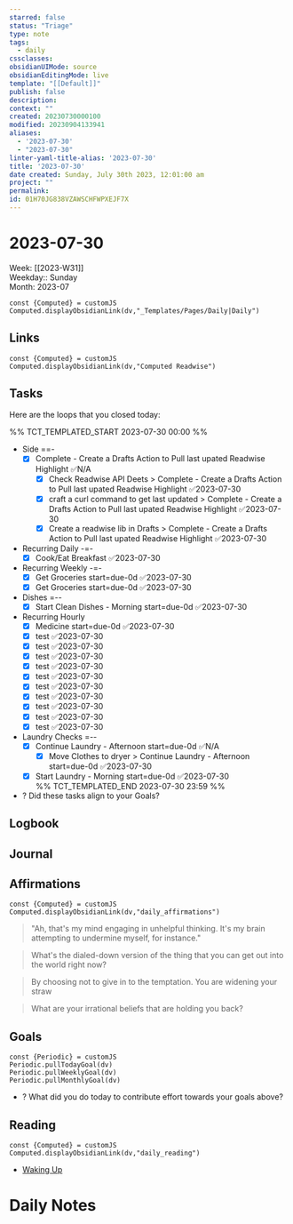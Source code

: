 ```yaml
---
starred: false
status: "Triage"
type: note
tags:
  - daily
cssclasses: 
obsidianUIMode: source
obsidianEditingMode: live
template: "[[Default]]"
publish: false
description: 
context: ""
created: 20230730000100
modified: 20230904133941
aliases:
  - '2023-07-30'
  - "2023-07-30"
linter-yaml-title-alias: '2023-07-30'
title: '2023-07-30'
date created: Sunday, July 30th 2023, 12:01:00 am
project: ""
permalink: 
id: 01H70JG838VZAWSCHFWPXEJF7X
---
```


# 2023-07-30

Week: [[2023-W31]]  
Weekday:: Sunday  
Month: 2023-07

```dataviewjs
const {Computed} = customJS
Computed.displayObsidianLink(dv,"_Templates/Pages/Daily|Daily")
```

## Links

```dataviewjs
const {Computed} = customJS
Computed.displayObsidianLink(dv,"Computed Readwise")
```

## Tasks

Here are the loops that you closed today:

%% TCT_TEMPLATED_START 2023-07-30 00:00 %%
* Side ==-
    - [x] Complete - Create a Drafts Action to Pull last upated Readwise Highlight ✅N/A
        - [x] Check Readwise API Deets > Complete - Create a Drafts Action to Pull last upated Readwise Highlight ✅2023-07-30
        - [x] craft a curl command to get last updated > Complete - Create a Drafts Action to Pull last upated Readwise Highlight ✅2023-07-30
        - [x] Create a readwise lib in Drafts > Complete - Create a Drafts Action to Pull last upated Readwise Highlight ✅2023-07-30
* Recurring Daily -=-
    - [x] Cook/Eat Breakfast ✅2023-07-30
* Recurring Weekly -=-
    - [x] Get Groceries start=due-0d ✅2023-07-30
    - [x] Get Groceries start=due-0d ✅2023-07-30
* Dishes =--
    - [x] Start Clean Dishes - Morning start=due-0d ✅2023-07-30
* Recurring Hourly
    - [x] Medicine start=due-0d ✅2023-07-30
    - [x] test ✅2023-07-30
    - [x] test ✅2023-07-30
    - [x] test ✅2023-07-30
    - [x] test ✅2023-07-30
    - [x] test ✅2023-07-30
    - [x] test ✅2023-07-30
    - [x] test ✅2023-07-30
    - [x] test ✅2023-07-30
    - [x] test ✅2023-07-30
    - [x] test ✅2023-07-30
* Laundry Checks =--
    - [x] Continue Laundry - Afternoon start=due-0d ✅N/A
        - [x] Move Clothes to dryer > Continue Laundry - Afternoon start=due-0d ✅2023-07-30
    - [x] Start Laundry - Morning start=due-0d ✅2023-07-30  
%% TCT_TEMPLATED_END 2023-07-30 23:59 %%
* ? Did these tasks align to your Goals?

## Logbook

## Journal

## Affirmations

```dataviewjs
const {Computed} = customJS
Computed.displayObsidianLink(dv,"daily_affirmations")
```

> "Ah, that's my mind engaging in unhelpful thinking. It's my brain attempting to undermine myself, for instance."

> What's the dialed-down version of the thing that you can get out into the world right now?

> By choosing not to give in to the temptation. You are widening your straw

> What are your irrational beliefs that are holding you back?

## Goals

```dataviewjs
const {Periodic} = customJS
Periodic.pullTodayGoal(dv)
Periodic.pullWeeklyGoal(dv)
Periodic.pullMonthlyGoal(dv)
```
* ? What did you do today to contribute effort towards your goals above?

## Reading

```dataviewjs
const {Computed} = customJS
Computed.displayObsidianLink(dv,"daily_reading")
```
* [Waking Up]( https://read.readwise.io/read/01gjr2j724698ts9z7mbyxz63z)

# Daily Notes
